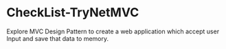# CheckList-TryNetMVC
Explore MVC Design Pattern to create a web application which accept user Input and save that data to memory.
